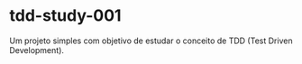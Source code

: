 # tdd-study-001
Um projeto simples com objetivo de estudar o conceito de TDD (Test Driven Development).
